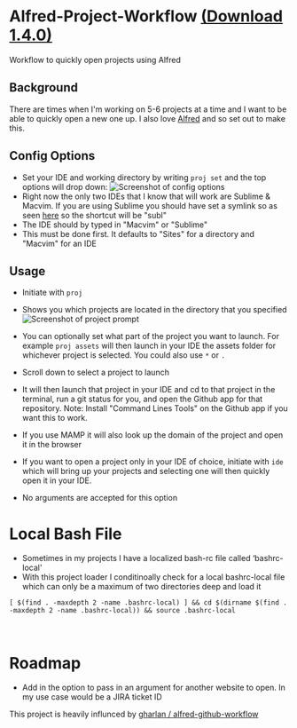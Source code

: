Alfred-Project-Workflow [(Download 1.4.0)](http://bit.ly/1ehCkiR)
=======================

Workflow to quickly open projects using Alfred

## Background
There are times when I'm working on 5-6 projects at a time and I want to be able to quickly open a 
new one up. I also love [Alfred](http://www.alfredapp.com/) and so set out to make this.

## Config Options
* Set your IDE and working directory by writing ````proj set```` and the top options will drop down:
![Screenshot of config options](http://i.imgur.com/q5D42cY.png)
* Right now the only two IDEs that I know that will work are Sublime & Macvim. If you are using Sublime you should have set a symlink so as seen [here](http://www.sublimetext.com/docs/2/osx_command_line.html) so the shortcut will be "subl"
* The IDE should by typed in "Macvim" or "Sublime"
* This must be done first. It defaults to "Sites" for a directory and "Macvim" for an IDE

## Usage
* Initiate with ````proj````
* Shows you which projects are located in the directory that you specified
![Screenshot of project prompt](http://imgur.com/tqqqrWI.png)
* You can optionally set what part of the project you want to launch. For example ````proj assets```` will then launch in your IDE the assets folder for whichever project is selected. You could also use ````*```` or ````.````
* Scroll down to select a project to launch
* It will then launch that project in your IDE and cd to that project in the terminal, run a git status for you, and open the Github app for that repository. Note: Install "Command Lines Tools" on the Github app if you want this to work.
* If you use MAMP it will also look up the domain of the project and open it in the browser

* If you want to open a project only in your IDE of choice, initiate with ````ide```` which will bring up your projects and selecting one will then quickly open it in your IDE.
* No arguments are accepted for this option

# Local Bash File
* Sometimes in my projects I have a localized bash-rc file called ‘bashrc-local'
* With this project loader I conditinoally check for a local bashrc-local file which can only be a maximum of 
two directories deep and load it <br/>
````
[ $(find . -maxdepth 2 -name .bashrc-local) ] && cd $(dirname $(find . -maxdepth 2 -name .bashrc-local)) && source .bashrc-local
````
<br/>

# Roadmap
* Add in the option to pass in an argument for another website to open. In my use case would be a JIRA ticket ID


This project is heavily influnced by [gharlan / alfred-github-workflow](https://github.com/gharlan/alfred-github-workflow)


